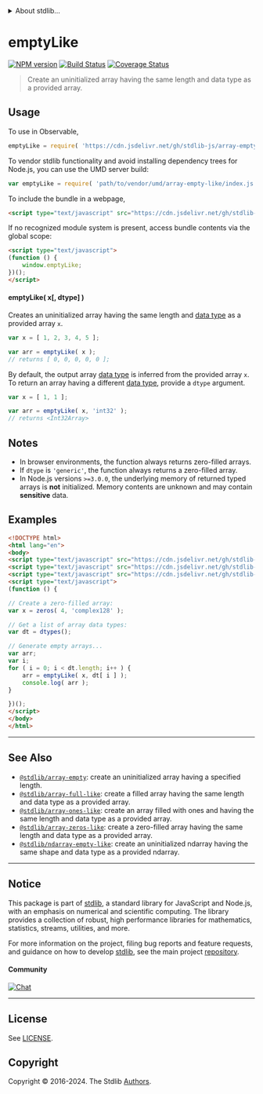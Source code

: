 <!--

@license Apache-2.0

Copyright (c) 2024 The Stdlib Authors.

Licensed under the Apache License, Version 2.0 (the "License");
you may not use this file except in compliance with the License.
You may obtain a copy of the License at

   http://www.apache.org/licenses/LICENSE-2.0

Unless required by applicable law or agreed to in writing, software
distributed under the License is distributed on an "AS IS" BASIS,
WITHOUT WARRANTIES OR CONDITIONS OF ANY KIND, either express or implied.
See the License for the specific language governing permissions and
limitations under the License.

-->


<details>
  <summary>
    About stdlib...
  </summary>
  <p>We believe in a future in which the web is a preferred environment for numerical computation. To help realize this future, we've built stdlib. stdlib is a standard library, with an emphasis on numerical and scientific computation, written in JavaScript (and C) for execution in browsers and in Node.js.</p>
  <p>The library is fully decomposable, being architected in such a way that you can swap out and mix and match APIs and functionality to cater to your exact preferences and use cases.</p>
  <p>When you use stdlib, you can be absolutely certain that you are using the most thorough, rigorous, well-written, studied, documented, tested, measured, and high-quality code out there.</p>
  <p>To join us in bringing numerical computing to the web, get started by checking us out on <a href="https://github.com/stdlib-js/stdlib">GitHub</a>, and please consider <a href="https://opencollective.com/stdlib">financially supporting stdlib</a>. We greatly appreciate your continued support!</p>
</details>

# emptyLike

[![NPM version][npm-image]][npm-url] [![Build Status][test-image]][test-url] [![Coverage Status][coverage-image]][coverage-url] <!-- [![dependencies][dependencies-image]][dependencies-url] -->

> Create an uninitialized array having the same length and data type as a provided array.

<!-- Section to include introductory text. Make sure to keep an empty line after the intro `section` element and another before the `/section` close. -->

<section class="intro">

</section>

<!-- /.intro -->

<!-- Package usage documentation. -->



<section class="usage">

## Usage

To use in Observable,

```javascript
emptyLike = require( 'https://cdn.jsdelivr.net/gh/stdlib-js/array-empty-like@umd/browser.js' )
```

To vendor stdlib functionality and avoid installing dependency trees for Node.js, you can use the UMD server build:

```javascript
var emptyLike = require( 'path/to/vendor/umd/array-empty-like/index.js' )
```

To include the bundle in a webpage,

```html
<script type="text/javascript" src="https://cdn.jsdelivr.net/gh/stdlib-js/array-empty-like@umd/browser.js"></script>
```

If no recognized module system is present, access bundle contents via the global scope:

```html
<script type="text/javascript">
(function () {
    window.emptyLike;
})();
</script>
```

#### emptyLike( x\[, dtype] )

Creates an uninitialized array having the same length and [data type][@stdlib/array/dtypes] as a provided array `x`.

```javascript
var x = [ 1, 2, 3, 4, 5 ];

var arr = emptyLike( x );
// returns [ 0, 0, 0, 0, 0 ];
```

By default, the output array [data type][@stdlib/array/dtypes] is inferred from the provided array `x`. To return an array having a different [data type][@stdlib/array/dtypes], provide a `dtype` argument.

```javascript
var x = [ 1, 1 ];

var arr = emptyLike( x, 'int32' );
// returns <Int32Array>
```

</section>

<!-- /.usage -->

<!-- Package usage notes. Make sure to keep an empty line after the `section` element and another before the `/section` close. -->

<section class="notes">

## Notes

-   In browser environments, the function always returns zero-filled arrays.
-   If `dtype` is `'generic'`, the function always returns a zero-filled array.
-   In Node.js versions `>=3.0.0`, the underlying memory of returned typed arrays is **not** initialized. Memory contents are unknown and may contain **sensitive** data.

</section>

<!-- /.notes -->

<!-- Package usage examples. -->

<section class="examples">

## Examples

<!-- eslint no-undef: "error" -->

```html
<!DOCTYPE html>
<html lang="en">
<body>
<script type="text/javascript" src="https://cdn.jsdelivr.net/gh/stdlib-js/array-dtypes@umd/browser.js"></script>
<script type="text/javascript" src="https://cdn.jsdelivr.net/gh/stdlib-js/array-zeros@umd/browser.js"></script>
<script type="text/javascript" src="https://cdn.jsdelivr.net/gh/stdlib-js/array-empty-like@umd/browser.js"></script>
<script type="text/javascript">
(function () {

// Create a zero-filled array:
var x = zeros( 4, 'complex128' );

// Get a list of array data types:
var dt = dtypes();

// Generate empty arrays...
var arr;
var i;
for ( i = 0; i < dt.length; i++ ) {
    arr = emptyLike( x, dt[ i ] );
    console.log( arr );
}

})();
</script>
</body>
</html>
```

</section>

<!-- /.examples -->

<!-- Section to include cited references. If references are included, add a horizontal rule *before* the section. Make sure to keep an empty line after the `section` element and another before the `/section` close. -->

<section class="references">

</section>

<!-- /.references -->

<!-- Section for related `stdlib` packages. Do not manually edit this section, as it is automatically populated. -->

<section class="related">

* * *

## See Also

-   <span class="package-name">[`@stdlib/array-empty`][@stdlib/array/empty]</span><span class="delimiter">: </span><span class="description">create an uninitialized array having a specified length.</span>
-   <span class="package-name">[`@stdlib/array-full-like`][@stdlib/array/full-like]</span><span class="delimiter">: </span><span class="description">create a filled array having the same length and data type as a provided array.</span>
-   <span class="package-name">[`@stdlib/array-ones-like`][@stdlib/array/ones-like]</span><span class="delimiter">: </span><span class="description">create an array filled with ones and having the same length and data type as a provided array.</span>
-   <span class="package-name">[`@stdlib/array-zeros-like`][@stdlib/array/zeros-like]</span><span class="delimiter">: </span><span class="description">create a zero-filled array having the same length and data type as a provided array.</span>
-   <span class="package-name">[`@stdlib/ndarray-empty-like`][@stdlib/ndarray/empty-like]</span><span class="delimiter">: </span><span class="description">create an uninitialized ndarray having the same shape and data type as a provided ndarray.</span>

</section>

<!-- /.related -->

<!-- Section for all links. Make sure to keep an empty line after the `section` element and another before the `/section` close. -->


<section class="main-repo" >

* * *

## Notice

This package is part of [stdlib][stdlib], a standard library for JavaScript and Node.js, with an emphasis on numerical and scientific computing. The library provides a collection of robust, high performance libraries for mathematics, statistics, streams, utilities, and more.

For more information on the project, filing bug reports and feature requests, and guidance on how to develop [stdlib][stdlib], see the main project [repository][stdlib].

#### Community

[![Chat][chat-image]][chat-url]

---

## License

See [LICENSE][stdlib-license].


## Copyright

Copyright &copy; 2016-2024. The Stdlib [Authors][stdlib-authors].

</section>

<!-- /.stdlib -->

<!-- Section for all links. Make sure to keep an empty line after the `section` element and another before the `/section` close. -->

<section class="links">

[npm-image]: http://img.shields.io/npm/v/@stdlib/array-empty-like.svg
[npm-url]: https://npmjs.org/package/@stdlib/array-empty-like

[test-image]: https://github.com/stdlib-js/array-empty-like/actions/workflows/test.yml/badge.svg?branch=main
[test-url]: https://github.com/stdlib-js/array-empty-like/actions/workflows/test.yml?query=branch:main

[coverage-image]: https://img.shields.io/codecov/c/github/stdlib-js/array-empty-like/main.svg
[coverage-url]: https://codecov.io/github/stdlib-js/array-empty-like?branch=main

<!--

[dependencies-image]: https://img.shields.io/david/stdlib-js/array-empty-like.svg
[dependencies-url]: https://david-dm.org/stdlib-js/array-empty-like/main

-->

[chat-image]: https://img.shields.io/gitter/room/stdlib-js/stdlib.svg
[chat-url]: https://app.gitter.im/#/room/#stdlib-js_stdlib:gitter.im

[stdlib]: https://github.com/stdlib-js/stdlib

[stdlib-authors]: https://github.com/stdlib-js/stdlib/graphs/contributors

[umd]: https://github.com/umdjs/umd
[es-module]: https://developer.mozilla.org/en-US/docs/Web/JavaScript/Guide/Modules

[deno-url]: https://github.com/stdlib-js/array-empty-like/tree/deno
[deno-readme]: https://github.com/stdlib-js/array-empty-like/blob/deno/README.md
[umd-url]: https://github.com/stdlib-js/array-empty-like/tree/umd
[umd-readme]: https://github.com/stdlib-js/array-empty-like/blob/umd/README.md
[esm-url]: https://github.com/stdlib-js/array-empty-like/tree/esm
[esm-readme]: https://github.com/stdlib-js/array-empty-like/blob/esm/README.md
[branches-url]: https://github.com/stdlib-js/array-empty-like/blob/main/branches.md

[stdlib-license]: https://raw.githubusercontent.com/stdlib-js/array-empty-like/main/LICENSE

[@stdlib/array/dtypes]: https://github.com/stdlib-js/array-dtypes/tree/umd

<!-- <related-links> -->

[@stdlib/array/empty]: https://github.com/stdlib-js/array-empty/tree/umd

[@stdlib/array/full-like]: https://github.com/stdlib-js/array-full-like/tree/umd

[@stdlib/array/ones-like]: https://github.com/stdlib-js/array-ones-like/tree/umd

[@stdlib/array/zeros-like]: https://github.com/stdlib-js/array-zeros-like/tree/umd

[@stdlib/ndarray/empty-like]: https://github.com/stdlib-js/ndarray-empty-like/tree/umd

<!-- </related-links> -->

</section>

<!-- /.links -->
